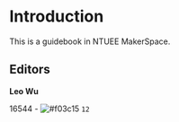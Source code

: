 # Introduction

This is a guidebook in NTUEE MakerSpace.

## Editors
**Leo Wu**

16544 - ![#f03c15](https://placehold.it/15/f03899/000000?text=+) `12`
